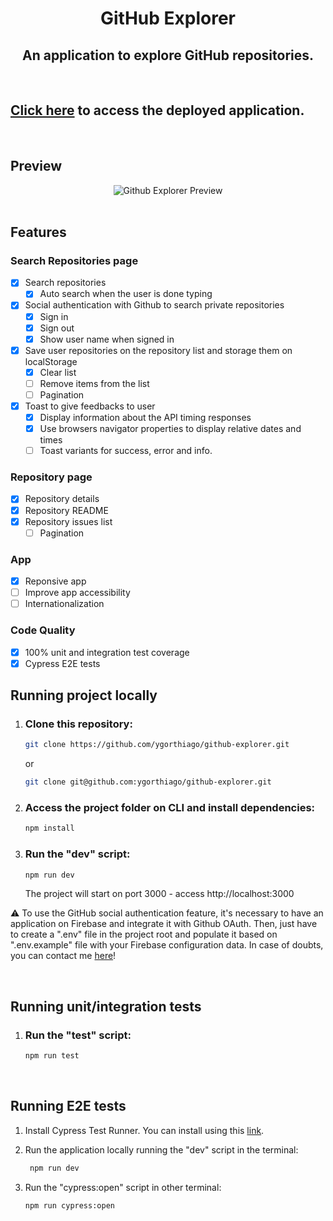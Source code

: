 <h1 align="center">GitHub Explorer</h1>
<h2 align="center">An application to explore GitHub repositories.</h2>

<br/>

## <a href="https://github-explorer-ygorthiago.vercel.app/" target="_blank">Click here</a> to access the deployed application.

<br/>

## Preview
  <div align="center">
    <img alt="Github Explorer Preview" title="Github Explorer" src="https://i.ibb.co/NKKQV6S/github-explorer.gif" />
  </div>

<br/>

## Features
### Search Repositories page
- [x] Search repositories
  - [x] Auto search when the user is done typing
- [x] Social authentication with Github to search private repositories
  - [x] Sign in
  - [x] Sign out
  - [x] Show user name when signed in
- [x] Save user repositories on the repository list and storage them on localStorage
  - [x] Clear list
  - [ ] Remove items from the list
  - [ ] Pagination
- [x] Toast to give feedbacks to user
  - [x] Display information about the API timing responses
  - [x] Use browsers navigator properties to display relative dates and times
  - [ ] Toast variants for success, error and info.

### Repository page
- [X] Repository details
- [X] Repository README
- [x] Repository issues list
  - [ ] Pagination

### App
- [x] Reponsive app
- [ ] Improve app accessibility
- [ ] Internationalization
### Code Quality
- [x] 100% unit and integration test coverage
- [x] Cypress E2E tests

## Running project locally

1. ### Clone this repository:
    ```bash
    git clone https://github.com/ygorthiago/github-explorer.git
    ```
    or 

    ```bash
    git clone git@github.com:ygorthiago/github-explorer.git
    ```

2. ### Access the project folder on CLI and install dependencies:
    ```bash
    npm install
    ```

3.  ### Run the "dev" script:
     ```bash
    npm run dev
     ``` 
     The project will start on port 3000 - access http://localhost:3000

⚠ To use the GitHub social authentication feature, it's necessary to have an application on Firebase and integrate it with Github OAuth.  Then, just have to create a ".env" file in the project root and populate it based on ".env.example" file with your Firebase configuration data.  In case of doubts, you can contact me [here](https://www.linkedin.com/in/ygorthiago/)! 


<br/>

## Running unit/integration tests
1.  ### Run the "test" script:
    ```bash
    npm run test
    ```

<br/>

## Running E2E tests
  1. Install Cypress Test Runner. You can install using this [link](https://docs.cypress.io/guides/getting-started/installing-cypress).

  2. Run the application locally running the "dev" script in the terminal:
     ```bash
      npm run dev
     ```

  3. Run the "cypress:open" script in other terminal:
     ```bash
     npm run cypress:open
     ```
